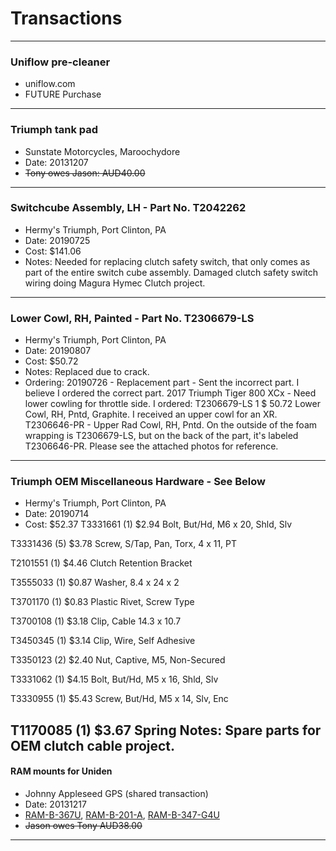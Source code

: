 # Transactions

----

### Uniflow pre-cleaner
* uniflow.com
* FUTURE Purchase

----

### Triumph tank pad
* Sunstate Motorcycles, Maroochydore
* Date: 20131207
* ~~Tony owes Jason: AUD40.00~~

----

### Switchcube Assembly, LH - Part No. T2042262
* Hermy's Triumph, Port Clinton, PA
* Date: 20190725
* Cost: $141.06
* Notes: Needed for replacing clutch safety switch, that only comes as part of the entire switch cube assembly. Damaged clutch safety switch wiring doing Magura Hymec Clutch project.

----

### Lower Cowl, RH, Painted - Part No. T2306679-LS
* Hermy's Triumph, Port Clinton, PA
* Date: 20190807
* Cost: $50.72
* Notes: Replaced due to crack.
* Ordering: 20190726 - Replacement part - Sent the incorrect part. I believe I ordered the correct part. 2017 Triumph Tiger 800 XCx - Need lower cowling for throttle side. I ordered: T2306679-LS	1	$ 50.72	Lower Cowl, RH, Pntd, Graphite. I received an upper cowl for an XR. T2306646-PR  - Upper Rad Cowl, RH, Pntd. On the outside of the foam wrapping is T2306679-LS, but on the back of the part, it's labeled T2306646-PR. Please see the attached photos for reference.


----

### Triumph OEM Miscellaneous Hardware - See Below
* Hermy's Triumph, Port Clinton, PA
* Date: 20190714
* Cost: $52.37
T3331661	(1)	$2.94	Bolt, But/Hd, M6 x 20, Shld, Slv

T3331436	(5)	$3.78	Screw, S/Tap, Pan, Torx, 4 x 11, PT

T2101551	(1)	$4.46	Clutch Retention Bracket

T3555033	(1)	$0.87	Washer, 8.4 x 24 x 2

T3701170	(1)	$0.83	Plastic Rivet, Screw Type

T3700108	(1)	$3.18	Clip, Cable 14.3 x 10.7

T3450345	(1)	$3.14	Clip, Wire, Self Adhesive

T3350123	(2)	$2.40	Nut, Captive, M5, Non-Secured

T3331062	(1)	$4.15	Bolt, But/Hd, M5 x 16, Shld, Slv

T3330955	(1)	$5.43	Screw, But/Hd, M5 x 14, Slv, Enc

T1170085	(1)	$3.67	Spring
Notes: Spare parts for OEM clutch cable project.
----

#### RAM mounts for Uniden
* Johnny Appleseed GPS (shared transaction)
* Date: 20131217
* [RAM-B-367U](http://www.ja-gps.com.au/RAM/ram-b-367u/), [RAM-B-201-A](http://www.ja-gps.com.au/RAM/ram-b-201-a/), [RAM-B-347-G4U](http://www.ja-gps.com.au/RAM/ram-b-347-g4u/)
* ~~Jason owes Tony AUD38.00~~

----




